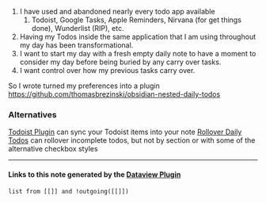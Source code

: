 1. I have used and abandoned nearly every todo app available
	1. Todoist, Google Tasks, Apple Reminders, Nirvana (for get things done), Wunderlist (RIP), etc.
2. Having my Todos inside the same application that I am using throughout my day has been transformational.
3. I want to start my day with a fresh empty daily note to have a moment to consider my day before being buried by any carry over tasks.
4. I want control over how my previous tasks carry over.

So I wrote turned my preferences into a plugin
https://github.com/thomasbrezinski/obsidian-nested-daily-todos

### Alternatives
[Todoist Plugin](https://github.com/jamiebrynes7/obsidian-todoist-plugin) can sync your Todoist items into your note
[Rollover Daily Todos](https://github.com/lumoe/obsidian-rollover-daily-todos) can rollover incomplete todos, but not by section or with some of the alternative checkbox styles

---
#### Links to this note generated by the [Dataview Plugin](https://github.com/blacksmithgu/obsidian-dataview)
```dataview
list from [[]] and !outgoing([[]])
```